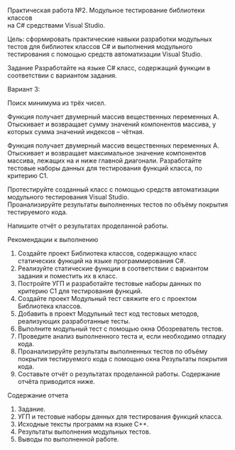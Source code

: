 Практическая работа №2. Модульное тестирование библиотеки классов  
на C# средствами Visual Studio. 

Цель: сформировать практические навыки разработки модульных тестов для 
библиотек классов C# и выполнения модульного тестирования с помощью средств 
автоматизации Visual Studio. 

Задание 
Разработайте на языке С# класс, содержащий функции в соответствии с 
вариантом задания. 

Вариант 3:

Поиск минимума из трёх чисел. 

Функция получает двумерный массив вещественных переменных A.  
Отыскивает и возвращает сумму значений компонентов массива, у 
которых сумма значений индексов – чётная.  

Функция получает двумерный массив вещественных переменных A.  
Отыскивает и возвращает максимальное значение компонентов массива, 
лежащих на и ниже главной диагонали. 
Разработайте тестовые наборы данных для тестирования функций класса, по 
критерию С1.  

Протестируйте созданный класс с помощью средств автоматизации модульного 
тестирования Visual Studio.  
Проанализируйте результаты выполненных тестов по объёму покрытия 
тестируемого кода. 

Напишите отчёт о результатах проделанной работы. 

Рекомендации к выполнению 
1. Создайте проект Библиотека классов, содержащую класс статических 
функций на языке программирования С#. 
2. Реализуйте статические функции в соответствии с вариантом задания и 
поместить их в класс. 
3. Постройте УГП и разработайте тестовые наборы данных по критерию С1 для 
тестирования функций. 
4. Создайте проект Модульный тест свяжите его с проектом Библиотека классов. 
5. Добавить в проект Модульный тест код тестовых методов, реализующих 
разработанные тесты. 
6. Выполните модульный тест с помощью окна Обозреватель тестов. 
7. Проведите анализ выполненного теста и, если необходимо отладку кода. 
8. Проанализируйте результаты выполненных тестов по объёму покрытия 
тестируемого кода с помощью окна Результаты покрытия кода. 
9. Составьте отчёт о результатах проделанной работы. Содержание отчёта 
приводится ниже.

Содержание отчета 
1. Задание. 
2. УГП и тестовые наборы данных для тестирования функций класса. 
3. Исходные тексты программ на языке C++. 
4. Результаты выполнения модульных тестов. 
5. Выводы по выполненной работе. 